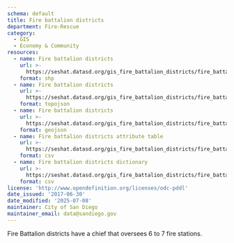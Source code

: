 ```yaml
---
schema: default
title: Fire battalion districts
department: Fire-Rescue
category:
  - GIS
  - Economy & Community
resources:
  - name: Fire battalion districts
    url: >-
      https://seshat.datasd.org/gis_fire_battalion_districts/fire_battalion_districts_datasd.zip
    format: shp
  - name: Fire battalion districts
    url: >-
      https://seshat.datasd.org/gis_fire_battalion_districts/fire_battalion_districts_datasd.topo.json
    format: topojson
  - name: Fire battalion districts
    url: >-
      https://seshat.datasd.org/gis_fire_battalion_districts/fire_battalion_districts_datasd.geojson
    format: geojson
  - name: Fire battalion districts attribute table
    url: >-
      https://seshat.datasd.org/gis_fire_battalion_districts/fire_battalion_districts_datasd.csv
    format: csv
  - name: Fire battalion districts dictionary
    url: >-
      https://seshat.datasd.org/gis_fire_battalion_districts/fire_battalion_districts_dictionary_datasd.csv
    format: csv
license: 'http://www.opendefinition.org/licenses/odc-pddl'
date_issued: '2017-06-30'
date_modified: '2025-07-08'
maintainer: City of San Diego
maintainer_email: data@sandiego.gov
---
```

Fire Battalion districts have a chief that oversees 6 to 7 fire stations.
<!--more-->
